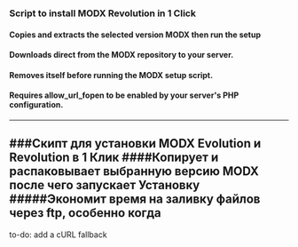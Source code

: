 ### Script to install MODX Revolution in 1 Click 
#### Copies and extracts the selected version MODX then run the setup 
#### Downloads direct from the MODX repository to your server.
#### Removes itself before running the MODX setup script.
#### Requires allow_url_fopen to be enabled by your server's PHP configuration.

---

###Скипт для установки MODX Evolution и Revolution в 1 Клик 
####Копирует и распаковывает выбранную версию MODX после чего запускает Установку
#####Экономит время на заливку файлов через ftp, особенно когда 
---

to-do: add a cURL fallback
